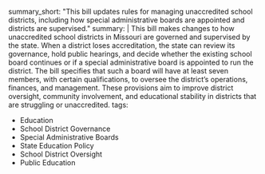 summary_short: "This bill updates rules for managing unaccredited school districts, including how special administrative boards are appointed and districts are supervised."
summary: |
  This bill makes changes to how unaccredited school districts in Missouri are governed and supervised by the state. When a district loses accreditation, the state can review its governance, hold public hearings, and decide whether the existing school board continues or if a special administrative board is appointed to run the district. The bill specifies that such a board will have at least seven members, with certain qualifications, to oversee the district’s operations, finances, and management. These provisions aim to improve district oversight, community involvement, and educational stability in districts that are struggling or unaccredited.
tags:
  - Education
  - School District Governance
  - Special Administrative Boards
  - State Education Policy
  - School District Oversight
  - Public Education
